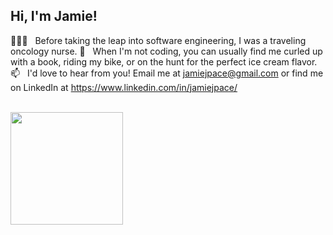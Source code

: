 ## Hi, I'm Jamie!

👩🏻‍⚕️&nbsp; &nbsp;Before taking the leap into software engineering, I was a traveling oncology nurse. 
🍦&nbsp; &nbsp;When I'm not coding, you can usually find me curled up with a book, riding my bike, or on the hunt for the perfect ice cream flavor. 
📫&nbsp; &nbsp;I'd love to hear from you! Email me at jamiejpace@gmail.com or find me on LinkedIn at https://www.linkedin.com/in/jamiejpace/<br><br>


<img height="180em" src="https://github-readme-stats.vercel.app/api?username=jamiejpace&show_icons=true&theme=outrun&hide_border=true&&count_private=true&include_all_commits=true" />



<!---
jamiejpace/jamiejpace is a ✨ special ✨ repository because its `README.md` (this file) appears on your GitHub profile.
You can click the Preview link to take a look at your changes.
--->

